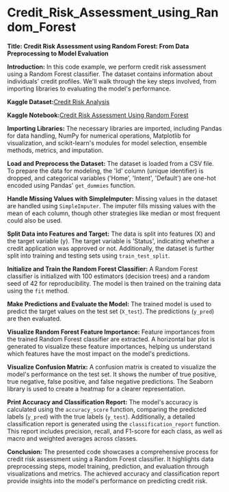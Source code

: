 # Credit_Risk_Assessment_using_Random_Forest

**Title: Credit Risk Assessment using Random Forest: From Data Preprocessing to Model Evaluation**

**Introduction:**
In this code example, we perform credit risk assessment using a Random Forest classifier. The dataset contains information about individuals' credit profiles. We'll walk through the key steps involved, from importing libraries to evaluating the model's performance.

**Kaggle Dataset:**[Credit Risk Analysis](https://www.kaggle.com/datasets/nanditapore/credit-risk-analysis)

**Kaggle Notebook:**[Credit Risk Assessment Using Random Forest](https://www.kaggle.com/code/nanditapore/credit-risk-assessment-using-random-forest)

**Importing Libraries:**
The necessary libraries are imported, including Pandas for data handling, NumPy for numerical operations, Matplotlib for visualization, and scikit-learn's modules for model selection, ensemble methods, metrics, and imputation.

**Load and Preprocess the Dataset:**
The dataset is loaded from a CSV file. To prepare the data for modeling, the 'Id' column (unique identifier) is dropped, and categorical variables ('Home', 'Intent', 'Default') are one-hot encoded using Pandas' `get_dummies` function.

**Handle Missing Values with SimpleImputer:**
Missing values in the dataset are handled using `SimpleImputer`. The imputer fills missing values with the mean of each column, though other strategies like median or most frequent could also be used.

**Split Data into Features and Target:**
The data is split into features (X) and the target variable (y). The target variable is 'Status', indicating whether a credit application was approved or not. Additionally, the dataset is further split into training and testing sets using `train_test_split`.

**Initialize and Train the Random Forest Classifier:**
A Random Forest classifier is initialized with 100 estimators (decision trees) and a random seed of 42 for reproducibility. The model is then trained on the training data using the `fit` method.

**Make Predictions and Evaluate the Model:**
The trained model is used to predict the target values on the test set (`X_test`). The predictions (`y_pred`) are then evaluated.

**Visualize Random Forest Feature Importance:**
Feature importances from the trained Random Forest classifier are extracted. A horizontal bar plot is generated to visualize these feature importances, helping us understand which features have the most impact on the model's predictions.

**Visualize Confusion Matrix:**
A confusion matrix is created to visualize the model's performance on the test set. It shows the number of true positive, true negative, false positive, and false negative predictions. The Seaborn library is used to create a heatmap for a clearer representation.

**Print Accuracy and Classification Report:**
The model's accuracy is calculated using the `accuracy_score` function, comparing the predicted labels (`y_pred`) with the true labels (`y_test`). Additionally, a detailed classification report is generated using the `classification_report` function. This report includes precision, recall, and F1-score for each class, as well as macro and weighted averages across classes.

**Conclusion:**
The presented code showcases a comprehensive process for credit risk assessment using a Random Forest classifier. It highlights data preprocessing steps, model training, prediction, and evaluation through visualizations and metrics. The achieved accuracy and classification report provide insights into the model's performance on predicting credit risk.

